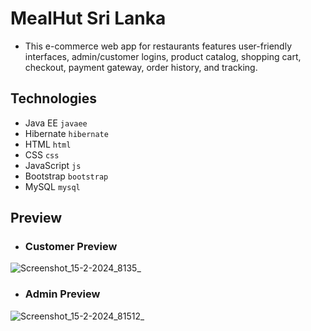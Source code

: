 # MealHut Sri Lanka
+ This e-commerce web app for restaurants features user-friendly interfaces, admin/customer logins, product catalog, shopping cart, checkout, payment gateway, order history, and tracking.
## Technologies
+ Java EE `javaee`
+ Hibernate `hibernate`
+ HTML `html`
+ CSS `css`
+ JavaScript `js`
+ Bootstrap `bootstrap`
+ MySQL `mysql`
## Preview
+ ### Customer Preview
![Screenshot_15-2-2024_8135_](https://github.com/KSRanasinghe/mealhut_v2.0/assets/86567225/1b9e0e84-c197-4ba3-83e4-999f20804794)
+ ### Admin Preview
![Screenshot_15-2-2024_81512_](https://github.com/KSRanasinghe/mealhut_v2.0/assets/86567225/388a8952-a339-4948-8146-d610f81ea6ba)
